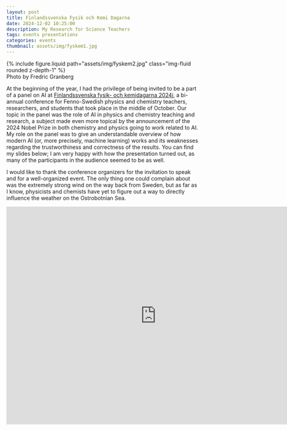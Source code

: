 ```yaml
---
layout: post
title: Finlandssvenska Fysik och Kemi Dagarna
date: 2024-12-02 10:25:00
description: My Research for Science Teachers
tags: events presentations
categories: events
thumbnail: assets/img/fyskem1.jpg
---
```


<div class="row mt-3">
    <div class="col-sm mt-3 mt-md-0">
        {% include figure.liquid path="assets/img/fyskem2.jpg" class="img-fluid rounded z-depth-1" %}
    </div>
</div>
<div class="caption">
Photo by Fredric Granberg
</div>

At the beginning of the year, I had the privilege of being invited to be a part of a panel on AI at [Finlandssvenska fysik- och kemidagarna 2024](http://www.fyskemdagarna.fi/)j, a bi-annual conference for Fenno-Swedish physics and chemistry teachers, researchers, and students that took place in the middle of October. Our topic in the panel was the role of AI in physics and chemistry teaching and research, a subject made even more topical by the announcement of the 2024 Nobel Prize in both chemistry and physics going to work related to AI. My role on the panel was to give an understandable overview of how modern AI (or, more precisely, machine learning) works and its weaknesses regarding the trustworthiness and correctness of the results. You can find my slides below; I am very happy with how the presentation turned out, as many of the participants in the audience seemed to be as well.

I would like to thank the conference organizers for the invitation to speak and for a well-organized event. The only thing one could complain about was the extremely strong wind on the way back from Sweden, but as far as I know, physicists and chemists have yet to figure out a way to directly influence the weather on the Ostrobotnian Sea.

<div class="row mt-3">
<iframe src="https://docs.google.com/presentation/d/e/2PACX-1vQp6L1jFxGZiWoYl73GSPeaB81xCl1SNePn7wYN70miCunqaaTDXfw7LyMr8CXjaf-2fjeZmLdH61OG/embed?start=false&loop=false&delayms=3000" frameborder="0" width="780" height="569" allowfullscreen="true" mozallowfullscreen="true" webkitallowfullscreen="true"></iframe>
</div>



